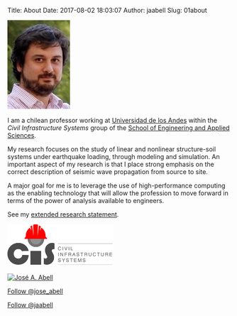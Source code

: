 Title: About 
Date: 2017-08-02 18:03:07
Author: jaabell
Slug: 01about

[![me][]][me] 

I am a chilean professor working at [Universidad de los Andes][] within the *Civil Infrastructure Systems* group of the [School of Engineering and Applied Sciences](). 

My research focuses on the study of linear and nonlinear structure-soil systems under earthquake loading, through modeling and simulation. An important aspect of my research is that I place strong emphasis on the correct description of seismic wave propagation from source to site. 

A major goal for me is to leverage the use of high-performance computing as the enabling technology that will allow the profession to move forward in terms of the power of analysis available to engineers. 

See my [extended research statement](http://www.joseabell.com/pages/02research.html).

[![cis][]][cis] 

<a title="José A. Abell" href="https://www.researchgate.net/profile/Jose_Abell/"><img src="https://www.researchgate.net/images/public/profile_share_badge.png" alt="José A. Abell" /></a>

<a href="https://twitter.com/jose_abell" 
	class="twitter-follow-button" 
	data-show-count="true" 
	data-size="large" 
	data-show-screen-name="true">
	Follow @jose_abell
</a>
<script>!function(d,s,id){var js,fjs=d.getElementsByTagName(s)[0],p=/^http:/.test(d.location)?'http':'https';if(!d.getElementById(id)){js=d.createElement(s);js.id=id;js.src=p+'://platform.twitter.com/widgets.js';fjs.parentNode.insertBefore(js,fjs);}}(document, 'script', 'twitter-wjs');
</script>


<a class="github-button" href="https://github.com/jaabell" data-style="mega" data-count-href="/jaabell/followers" data-count-api="/users/jaabell#followers" data-count-aria-label="# followers on GitHub" aria-label="Follow @jaabell on GitHub">Follow @jaabell</a>


  [Universidad de los Andes]: http://ing.uandes.cl
  [School of Engineering and Applied Sciences]: http://ing.uandes.cl
  [me]: /images/me.jpeg 
  [cis]: /images/logocis_240x94.png